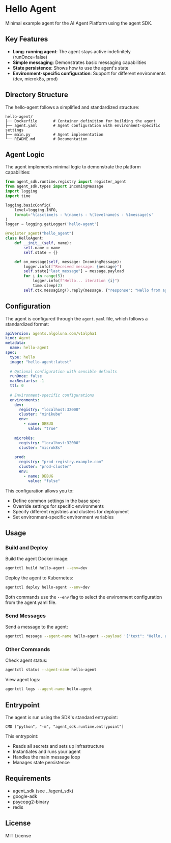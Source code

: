 # Hello Agent

Minimal example agent for the AI Agent Platform using the agent SDK.

## Key Features

- **Long-running agent**: The agent stays active indefinitely (runOnce=false)
- **Simple messaging**: Demonstrates basic messaging capabilities
- **State persistence**: Shows how to use the agent's state
- **Environment-specific configuration**: Support for different environments (dev, microk8s, prod)

## Directory Structure

The hello-agent follows a simplified and standardized structure:

```
hello-agent/
├── Dockerfile       # Container definition for building the agent
├── agent.yaml       # Agent configuration with environment-specific settings
├── main.py          # Agent implementation
└── README.md        # Documentation
```

## Agent Logic

The agent implements minimal logic to demonstrate the platform capabilities:

```python
from agent_sdk.runtime.registry import register_agent
from agent_sdk.types import IncomingMessage
import logging
import time

logging.basicConfig(
    level=logging.INFO,
    format='%(asctime)s - %(name)s - %(levelname)s - %(message)s'
)
logger = logging.getLogger('hello-agent')

@register_agent("hello_agent")
class HelloAgent:
    def __init__(self, name):
        self.name = name
        self.state = {}

    def on_message(self, message: IncomingMessage):
        logger.info(f"Received message: {message}")
        self.state["last_message"] = message.payload
        for i in range(5):
            logger.info(f"Hello... iteration {i}")
            time.sleep(2)
        self.ctx.messaging().reply(message, {"response": "Hello from agent!"})
```

## Configuration

The agent is configured through the `agent.yaml` file, which follows a standardized format:

```yaml
apiVersion: agents.algoluna.com/v1alpha1
kind: Agent
metadata:
  name: hello-agent
spec:
  type: hello
  image: "hello-agent:latest"
  
  # Optional configuration with sensible defaults
  runOnce: false
  maxRestarts: -1
  ttl: 0
  
  # Environment-specific configurations
  environments:
    dev:
      registry: "localhost:32000"
      cluster: "minikube"
      env:
        - name: DEBUG
          value: "true"
    
    microk8s:
      registry: "localhost:32000"
      cluster: "microk8s"
    
    prod:
      registry: "prod-registry.example.com"
      cluster: "prod-cluster"
      env:
        - name: DEBUG
          value: "false"
```

This configuration allows you to:
- Define common settings in the base spec
- Override settings for specific environments
- Specify different registries and clusters for deployment
- Set environment-specific environment variables

## Usage

### Build and Deploy

Build the agent Docker image:
```bash
agentctl build hello-agent --env=dev
```

Deploy the agent to Kubernetes:
```bash
agentctl deploy hello-agent --env=dev
```

Both commands use the `--env` flag to select the environment configuration from the agent.yaml file.

### Send Messages

Send a message to the agent:
```bash
agentctl message --agent-name hello-agent --payload '{"text": "Hello, agent!"}'
```

### Other Commands

Check agent status:
```bash
agentctl status --agent-name hello-agent
```

View agent logs:
```bash
agentctl logs --agent-name hello-agent
```

## Entrypoint

The agent is run using the SDK's standard entrypoint:

```
CMD ["python", "-m", "agent_sdk.runtime.entrypoint"]
```

This entrypoint:
- Reads all secrets and sets up infrastructure
- Instantiates and runs your agent
- Handles the main message loop
- Manages state persistence

## Requirements

- agent_sdk (see ../agent_sdk)
- google-adk
- psycopg2-binary
- redis

## License

MIT License
